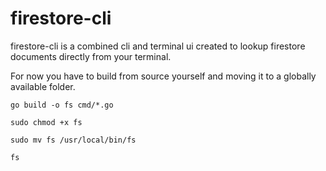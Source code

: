 # firestore-cli

firestore-cli is a combined cli and terminal ui created to lookup firestore documents directly from your terminal.

For now you have to build from source yourself and moving it to a globally available folder.
```
go build -o fs cmd/*.go 

sudo chmod +x fs

sudo mv fs /usr/local/bin/fs

fs
```


